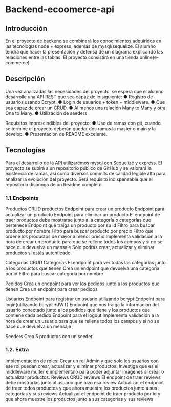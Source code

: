 # Backend-ecoomerce-api


## Introducción

En el proyecto de backend se combinará los conocimientos adquiridos en las
tecnologías node + express, además de mysql/sequelize.
El alumno tendrá que hacer la presentación y defensa de un diagrama
explicando las relaciones entre las tablas. El proyecto consistirá en una tienda online(e-commerce)



## Descripción

Una vez analizadas las necesidades del proyecto, se espera
que el alumno desarrolle una API REST que sea capaz de lo siguiente:
● Registro de usuarios usando Bcrypt.
● Login de usuarios + token + middleware.
● Que sea capaz de crear un CRUD.
● Al menos una relación Many to Many y otra One to Many.
● Utilización de seeders

Requisitos imprescindibles del proyecto:
● Uso de ramas con git, cuando se termine el proyecto deberán quedar dos ramas la master o main y la develop.
● Presentación de README excelente.


## Tecnologías


Para el desarrollo de la API utilizaremos mysql con Sequelize y express.
El proyecto se subirá a un repositorio público de GitHub y se valorará la
existencia de ramas, así como diversos commits de calidad legible alta para
analizar la evolución del proyecto.
Será requisito indispensable que el repositorio disponga de un Readme
completo.


### 1.1.Endpoints


  Productos
CRUD productos
Endpoint para crear un producto
Endpoint para actualizar un producto
Endpoint para eliminar un producto
El endpoint de traer productos debe mostrarse junto a la categoría o categorías que pertenece
Endpoint que traiga un producto por su id
Filtro para buscar producto por nombre
Filtro para buscar producto por precio
Filtro que ordene los productos de mayor a menor precio
Implementa validación a la hora de crear un producto para que se rellene todos los campos y si no se hace que devuelva un mensaje
Solo podrás crear, actualizar y eliminar productos si estás autenticado.

  Categorías
CRUD Categorías
El endpoint para ver todas las categorías junto a los productos que tienen
Crea un endpoint que devuelva una categoría por id
Filtro para buscar categoría por nombre

  Pedidos
Crea un endpoint para ver los pedidos junto a los productos que tienen 
Crea un endpoint para crear pedidos

 Usuarios
Endpoint para registrar un usuario utilizando bcrypt
Endpoint para login(utilizando bcrypt +JWT)
Endpoint que nos traiga la información del usuario conectado junto a los pedidos que tiene y los productos que contiene cada pedido
Endpoint para el logout
Implementa validación a la hora de crear un usuario para que se rellene todos los campos y si no se hace que devuelva un mensaje

 Seeders
Crea 5 productos con un seeder


### 1.2. Extra	

Implementación de roles:
Crear un rol Admin y que solo los usuarios con ese rol puedan crear, actualizar y eliminar productos.
Investiga que es el middleware multer e implementalo para poder adjuntar imágenes al crear o actualizar productos.
Reviews
CRUD reviews
El endpoint de traer reviews debe mostrarlas junto al usuario que hizo esa review
Actualizar el endpoint de traer todos productos y que ahora muestre los productos junto a sus categorías y sus reviews
Actualizar el endpoint de traer producto por id y que ahora muestre los productos junto a sus categorías y sus reviews


